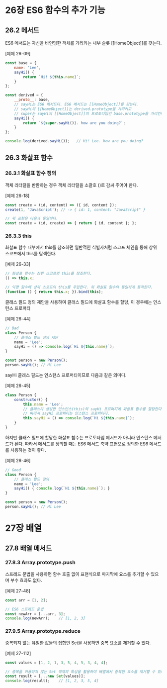 # 26장 ES6 함수의 추가 기능

## 26.2 메서드

ES6 메서드는 자신을 바인딩한 객체를 가리키는 내부 슬롯 [[HomeObject]]를 갖는다.

[예제 26-09]

``` javascript
const base = {
    name: 'Lee',
    sayHi() {
        return `Hi! ${this.name}`;
    }
};

const derived = {
    __proto__: base,
    // sayHi는 ES6 메서드다. ES6 메서드는 [[HomeObject]]를 갖는다.
    // sayHi의 [[HomeObject]]는 derived.prototype을 가리키고
    // super는 sayHi의 [[HomeObject]]의 프로토타입인 base.prototype을 가리킨다
    sayHi() {
        return `${super.sayHi()}. how are you doing?`;
    }
};

console.log(derived.sayHi());   // Hi! Lee. how are you doing?
```

## 26.3 화살표 함수

### 26.3.1 화살표 함수 정의

객체 리터럴을 반환하는 경우 객체 리터럴을 소괄호 ()로 감싸 주어야 한다.

[예제 26-18]

``` javascript
const create = (id, content) => ({ id, content });
create(1, 'JavaScript'); // -> { id: 1, content: "JavaScript" }

// 위 표현은 다음과 동일하다.
const create = (id, create) => { return { id, content }; };
```

### 26.3.3 this

화살표 함수 내부에서 this를 참조하면 일반적인 식별자처럼 스코프 체인을 통해 상위 스코프에서 this를 탐색한다.

[예제 26-33]

``` javascript
// 화살표 함수는 상위 스코프의 this를 참조한다.
() => this.x;

// 익명 함수에 상위 스코프의 this를 주입한다. 위 화살표 함수와 동일하게 동작한다.
(function () { return this.x; }).bind(this);
```

클래스 필드 정의 제안을 사용하여 클래스 필드에 화살표 함수를 할당, 이 경우에는 인스턴스 프로퍼티

[예제 26-44]

``` javascript
// Bad
class Person {
    // 클래스 필드 정의 제안
    name = 'Lee';
    sayHi = () => console.log(`Hi ${this.name}`);
}

const person = new Person();
person.sayHi(); // Hi Lee
```

sayHi 클래스 필드는 인스턴스 프로퍼티이므로 다음과 같은 의미다.

[예제 26-45]

``` javascript
class Person {
    constructor() {
        this.name = 'Lee';
        // 클래스가 생성한 인스턴스(this)의 sayHi 프로퍼티에 화살표 함수를 할당한다.
        // 따라서 sayHi 프로퍼티는 인스턴스 프로퍼티다.
        this.sayHi = () => console.log(`Hi ${this.name}`);
    }
}
```

하지만 클래스 필드에 할당한 화살표 함수는 프로토타입 메서드가 아니라 인스턴스 메서드가 된다. 따라서 메서드를 정의할 때는 ES6 메서드 축약 표현으로 정의한 ES6 메서드를 사용하는 것이 좋다.

[예제 26-46]

``` javascript
// Good
class Person {
    // 클래스 필드 정의
    name = 'Lee';
    sayHi() { console.log(`Hi ${this.name}`); }
}

const person = new Person();
person.sayHi(); // Hi Lee
```

# 27장 배열

## 27.8 배열 메서드

### 27.8.3 Array.prototype.push

스프레드 문법을 사용하면 함수 호출 없이 표현식으로 마지막에 요소를 추가할 수 있으며 부수 효과도 없다.

[예제 27-48]

``` javascript
const arr = [1, 2];

// ES6 스프레드 문법
const newArr = [...arr, 3];
console.log(newArr);    // [1, 2, 3]
```

### 27.9.5 Array.prototype.reduce

중복되지 않는 유일한 값들의 집합인 Set을 사용하면 중복 요소를 제거할 수 있다.

[예제 27-112]

``` javascript
const values = [1, 2, 1, 3, 5, 4, 5, 3, 4, 4];

// 중복을 허용하지 않는 Set 객체의 특성을 활용하여 배열에서 중복된 요소를 제거할 수 있다.
const result = [...new Set(values)];
console.log(result);    // [1, 2, 3, 5, 4]
```